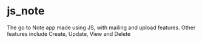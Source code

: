 # js_note
The go to Note app made using JS, with mailing and upload features.
Other features include 
Create, Update, View and Delete 
